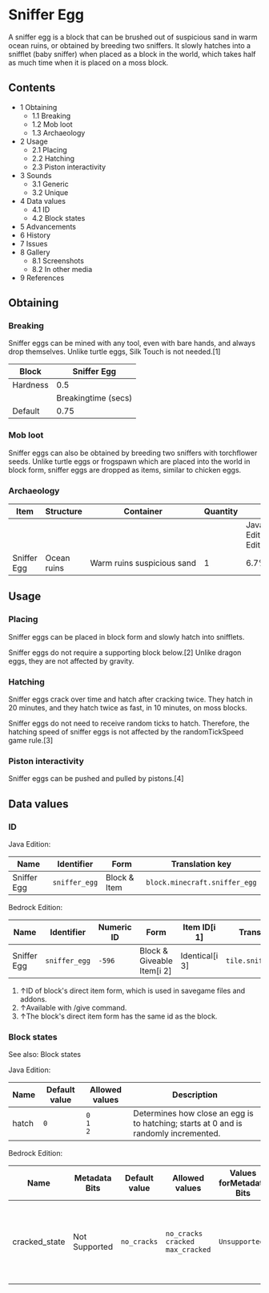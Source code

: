 # Sniffer Egg
A sniffer egg is a block that can be brushed out of suspicious sand in warm ocean ruins, or obtained by breeding two sniffers. It slowly hatches into a snifflet (baby sniffer) when placed as a block in the world, which takes half as much time when it is placed on a moss block.

## Contents
- 1 Obtaining
	- 1.1 Breaking
	- 1.2 Mob loot
	- 1.3 Archaeology
- 2 Usage
	- 2.1 Placing
	- 2.2 Hatching
	- 2.3 Piston interactivity
- 3 Sounds
	- 3.1 Generic
	- 3.2 Unique
- 4 Data values
	- 4.1 ID
	- 4.2 Block states
- 5 Advancements
- 6 History
- 7 Issues
- 8 Gallery
	- 8.1 Screenshots
	- 8.2 In other media
- 9 References

## Obtaining
### Breaking
Sniffer eggs can be mined with any tool, even with bare hands, and always drop themselves. Unlike turtle eggs, Silk Touch is not needed.[1]

| Block    | Sniffer Egg         |
|----------|---------------------|
| Hardness | 0.5                 |
|          | Breakingtime (secs) |
| Default  | 0.75                |

### Mob loot
Sniffer eggs can also be obtained by breeding two sniffers with torchflower seeds. Unlike turtle eggs or frogspawn which are placed into the world in block form, sniffer eggs are dropped as items, similar to chicken eggs.

### Archaeology
| Item        | Structure   | Container                  | Quantity | Chance                         |
|-------------|-------------|----------------------------|----------|--------------------------------|
|             |             |                            |          | Java EditionandBedrock Edition |
| Sniffer Egg | Ocean ruins | Warm ruins suspicious sand | 1        | 6.7%                           |

## Usage
### Placing
Sniffer eggs can be placed in block form and slowly hatch into snifflets. 

Sniffer eggs do not require a supporting block below.[2] Unlike dragon eggs, they are not affected by gravity.

### Hatching
Sniffer eggs crack over time and hatch after cracking twice. They hatch in 20 minutes, and they hatch twice as fast, in 10 minutes, on moss blocks.

Sniffer eggs do not need to receive random ticks to hatch. Therefore, the hatching speed of sniffer eggs is not affected by the randomTickSpeed game rule.[3]

### Piston interactivity
Sniffer eggs can be pushed and pulled by pistons.[4]

## Data values
### ID
Java Edition:

| Name        | Identifier    | Form         | Translation key               |
|-------------|---------------|--------------|-------------------------------|
| Sniffer Egg | `sniffer_egg` | Block & Item | `block.minecraft.sniffer_egg` |

Bedrock Edition:

| Name        | Identifier    | Numeric ID | Form                       | Item ID[i 1]   | Translation key         |
|-------------|---------------|------------|----------------------------|----------------|-------------------------|
| Sniffer Egg | `sniffer_egg` | `-596`     | Block & Giveable Item[i 2] | Identical[i 3] | `tile.sniffer_egg.name` |

1. ↑ID of block's direct item form, which is used in savegame files and addons.
2. ↑Available with /give command.
3. ↑The block's direct item form has the same id as the block.

### Block states
See also: Block states

Java Edition:

| Name  | Default value | Allowed values      | Description                                                                          |
|-------|---------------|---------------------|--------------------------------------------------------------------------------------|
| hatch | `0`           | `0`<br/>`1`<br/>`2` | Determines how close an egg is to hatching; starts at 0 and is randomly incremented. |

Bedrock Edition:

| Name          | Metadata Bits | Default value | Allowed values                              | Values forMetadata Bits | Description                                                                                  |
|---------------|---------------|---------------|---------------------------------------------|-------------------------|----------------------------------------------------------------------------------------------|
| cracked_state | Not Supported | `no_cracks`   | `no_cracks`<br/>`cracked`<br/>`max_cracked` | `Unsupported`           | Determines how close an egg is to hatching; starts at no cracks and is randomly incremented. |

